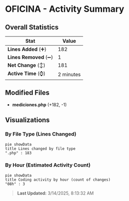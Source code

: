 # OFICINA - Activity Summary 

## Overall Statistics

| Stat                   | Value                                                             |
| ---------------------- | ----------------------------------------------------------------- |
| **Lines Added** (➕)   | 182                                          |
| **Lines Removed** (➖) | 1                                        |
| **Net Change** (↕)    | 181                |
| **Active Time** (⌚)   | 2 minutes |


## Modified Files
- **mediciones.php** (+182, -1)

## Visualizations

### By File Type (Lines Changed)

```mermaid
pie showData
title Lines changed by file type
".php" : 183
```

### By Hour (Estimated Activity Count)

```mermaid
pie showData
title Coding activity by hour (count of changes)
"08h" : 3
```


> **Last Updated:** 3/14/2025, 8:13:32 AM